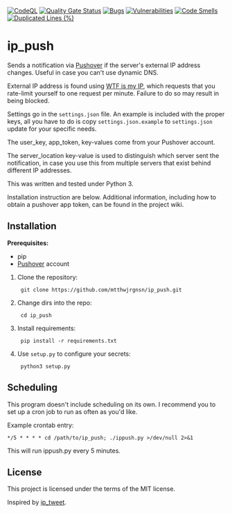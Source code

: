 [![CodeQL](https://github.com/prplecake/ip_push/actions/workflows/codeql-analysis.yml/badge.svg)](https://github.com/prplecake/ip_push/actions/workflows/codeql-analysis.yml)
[![Quality Gate Status](https://sonarcloud.io/api/project_badges/measure?project=prplecake_ip_push&metric=alert_status)](https://sonarcloud.io/dashboard?id=prplecake_ip_push)
[![Bugs](https://sonarcloud.io/api/project_badges/measure?project=prplecake_ip_push&metric=bugs)](https://sonarcloud.io/dashboard?id=prplecake_ip_push)
[![Vulnerabilities](https://sonarcloud.io/api/project_badges/measure?project=prplecake_ip_push&metric=vulnerabilities)](https://sonarcloud.io/dashboard?id=prplecake_ip_push)
[![Code Smells](https://sonarcloud.io/api/project_badges/measure?project=prplecake_ip_push&metric=code_smells)](https://sonarcloud.io/dashboard?id=prplecake_ip_push)
[![Duplicated Lines (%)](https://sonarcloud.io/api/project_badges/measure?project=prplecake_ip_push&metric=duplicated_lines_density)](https://sonarcloud.io/dashboard?id=prplecake_ip_push)

# ip_push

Sends a notification via [Pushover][0] if the server's external IP
address changes. Useful in case you can't use dynamic DNS.

[0]: https://pushover.net

External IP address is found using [WTF is my IP][1], which requests
that you rate-limit yourself to one request per minute. Failure to do so
may result in being blocked.

[1]: https://wtfismyip.com

Settings go in the `settings.json` file. An example is included with the
proper keys, all you have to do is copy `settings.json.example` to
`settings.json` update for your specific needs.

The user\_key, app\_token, key-values come from your Pushover account.

The server\_location key-value is used to distinguish which server sent
the notification, in case you use this from multiple servers that exist
behind different IP addresses.

This was written and tested under Python 3.

Installation instruction are below. Additional information, including
how to obtain a pushover app token, can be found in the project wiki.

## Installation

**Prerequisites:** 

* pip
* [Pushover][0] account

1. Clone the repository:

        git clone https://github.com/mtthwjrgnsn/ip_push.git

2. Change dirs into the repo:

        cd ip_push

3. Install requirements:

        pip install -r requirements.txt

4. Use `setup.py` to configure your secrets:

        python3 setup.py

## Scheduling

This program doesn't include scheduling on its own. I recommend you to
set up a cron job to run as often as you'd like.

Example crontab entry:

    */5 * * * * cd /path/to/ip_push; ./ippush.py >/dev/null 2>&1

This will run ippush.py every 5 minutes.

## License

This project is licensed under the terms of the MIT license.

Inspired by [ip_tweet](https://github.com/p2j/ip_tweet).
